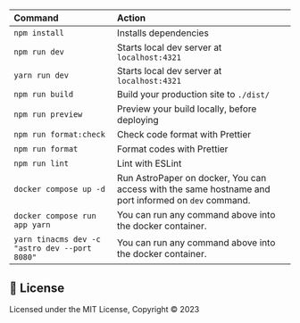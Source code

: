 # 

| Command                                      | Action                                                                                                                           |
| :-----------------------------------         | :------------------------------------------------------------------------------------------------------------------------------- |
| `npm install`                                | Installs dependencies                                                                                                            |
| `npm run dev`                                | Starts local dev server at `localhost:4321`                                                                                      |
| `yarn run dev`                               | Starts local dev server at `localhost:4321`                                                                                      |
| `npm run build`                              | Build your production site to `./dist/`                                                                                          |
| `npm run preview`                            | Preview your build locally, before deploying                                                                                     |
| `npm run format:check`                       | Check code format with Prettier                                                                                                  |
| `npm run format`                             | Format codes with Prettier                                                                                                       |
| `npm run lint`                               | Lint with ESLint                                                                                                                 |
| `docker compose up -d`                       | Run AstroPaper on docker, You can access with the same hostname and port informed on `dev` command.                              |
| `docker compose run app yarn`                | You can run any command above into the docker container.                                                                         |
| `yarn tinacms dev -c "astro dev --port 8080"`| You can run any command above into the docker container.                                                                         |

## 📜 License

Licensed under the MIT License, Copyright © 2023

